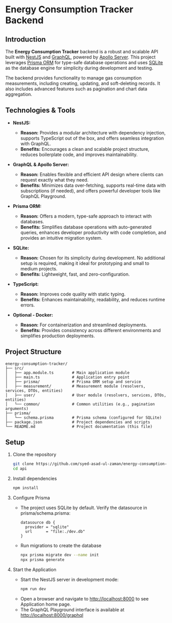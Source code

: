 # Energy Consumption Tracker Backend

## Introduction

The **Energy Consumption Tracker** backend is a robust and scalable API built with [NestJS](https://nestjs.com/) and [GraphQL](https://graphql.org/), powered by [Apollo Server](https://www.apollographql.com/docs/apollo-server/). This project leverages [Prisma ORM](https://www.prisma.io/) for type-safe database operations and uses [SQLite](https://www.sqlite.org/index.html) as the database engine for simplicity during development and testing.

The backend provides functionality to manage gas consumption measurements, including creating, updating, and soft-deleting records. It also includes advanced features such as pagination and chart data aggregation.

## Technologies & Tools

- **NestJS:**  
  - **Reason:** Provides a modular architecture with dependency injection, supports TypeScript out of the box, and offers seamless integration with GraphQL.
  - **Benefits:** Encourages a clean and scalable project structure, reduces boilerplate code, and improves maintainability.

- **GraphQL & Apollo Server:**  
  - **Reason:** Enables flexible and efficient API design where clients can request exactly what they need.
  - **Benefits:** Minimizes data over-fetching, supports real-time data with subscriptions (if needed), and offers powerful developer tools like GraphQL Playground.

- **Prisma ORM:**  
  - **Reason:** Offers a modern, type-safe approach to interact with databases.
  - **Benefits:** Simplifies database operations with auto-generated queries, enhances developer productivity with code completion, and provides an intuitive migration system.

- **SQLite:**  
  - **Reason:** Chosen for its simplicity during development. No additional setup is required, making it ideal for prototyping and small to medium projects.
  - **Benefits:** Lightweight, fast, and zero-configuration.

- **TypeScript:**  
  - **Reason:** Improves code quality with static typing.
  - **Benefits:** Enhances maintainability, readability, and reduces runtime errors.

- **Optional - Docker:**  
  - **Reason:** For containerization and streamlined deployments.
  - **Benefits:** Provides consistency across different environments and simplifies production deployments.

## Project Structure

```plaintext
energy-consumption-tracker/
├── src/
│   ├── app.module.ts        # Main application module
│   ├── main.ts              # Application entry point
│   ├── prisma/              # Prisma ORM setup and service
│   ├── measurement/         # Measurement module (resolvers, services, DTOs, entities)
│   ├── user/                # User module (resolvers, services, DTOs, entities)
│   └── common/              # Common utilities (e.g., pagination arguments)
├── prisma/
│   └── schema.prisma        # Prisma schema (configured for SQLite)
├── package.json             # Project dependencies and scripts
└── README.md                # Project documentation (this file)
```

## Setup

1. Clone the repository
   ```bash
   git clone https://github.com/syed-asad-ul-zaman/energy-consumption-tracker.git
   cd api
   ```

2. Install dependencies
   ```bash
   npm install
   ```

3. Configure Prisma
   - The project uses SQLite by default. Verify the datasource in prisma/schema.prisma:
     ```text
     datasource db {
       provider = "sqlite"
       url      = "file:./dev.db"
     }
     ```
   - Run migrations to create the database
     ```bash
     npx prisma migrate dev --name init
     npx prisma generate
     ```

4. Start the Application
   - Start the NestJS server in development mode:
     ```bash
     npm run dev
     ```
   - Open a browser and navigate to [http://localhost:8000](http://localhost:8000) to see Application home page.
   - The GraphQL Playground interface is available at [http://localhost:8000/graphql](http://localhost:8000/graphql)